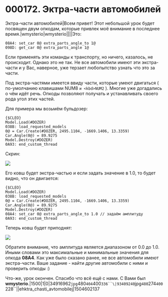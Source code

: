 # 000172. Эктра-части автомобилей

Эктра-части автомобилей|Всем привет! Этот небольшой урок будет посвящен двум опкодам, которые привлек моё внимание в последнее время.|wmysterio|wmysterio||||Это:

```
08A4: set_car 0@ extra_parts_angle_to 1@
098D: get_car 0@ extra_parts_angle 1@
```

Если применять эти команды к транспорту, но ничего, казалось, не происходит. Однако это не так. Не все автомобили имеют эти экстра-части и у Вас, наверное, уже терзает любопытство узнать что это за части.

Под экстра-частями имеется ввиду части, которые умеют двигаться ( по-умолчанию клавишами NUM8 `и <kbd>NUM2` ). Многие уже догадались о чём идёт речь. Опкоды позволяют получать и устанавливать своего рода угол этих частей.

Для примера мы возьмём бульдозер:

```
{$CLEO}
Model.Load(#DOZER)
038B: load_requested_models
0@ = Car.Create(#DOZER, 2495.1104, -1669.1406, 13.3359)
Car.Angle(0@) = 89.9275
Model.Destroy(#DOZER)
0A93: end_custom_thread
```

Скрин:

![](https://github.com/wmysterio/scm-scripting-lessons/raw/resources/\_pu/2/34916962.jpg)

Его ковш будет экстра-частью и если задать значение в 1.0, то будет видно, что он двигается:

```
{$CLEO}
Model.Load(#DOZER)
038B: load_requested_models
0@ = Car.Create(#DOZER, 2495.1104, -1669.1406, 13.3359)
Car.Angle(0@) = 89.9275
Model.Destroy(#DOZER)
08A4: set_car 0@ extra_parts_angle_to 1.0 // задаём амплитуду
0A93: end_custom_thread
```

Теперь ковш будет приподнят:

![](https://github.com/wmysterio/scm-scripting-lessons/raw/resources/\_pu/2/93409240.jpg)

Обратите внимание, что амплитуда является диапазоном от 0.0 до 1.0. Иными словами это максимальные и минимальные значения для опкода **08A4**. Как уже было сказано ранее, не все автомобили имеют экстра-части. Ваше задание - найти другие автомобили с ними и проверить опкоды :)

Что-же, урок окончен. Спасибо что всё ещё с нами. С Вами был **wmysterio**.|1500|1|0|34916962`jpg`480`404`400`336``\|93409240`jpg`480`274`400`228\`\`||ehktra\_chasti\_avtomobilej|1504602137
